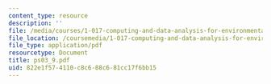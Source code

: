 ```yaml
---
content_type: resource
description: ''
file: /media/courses/1-017-computing-and-data-analysis-for-environmental-applications-fall-2003/822e1f574110c8c688c681cc17f6bb15_ps03_9.pdf
file_location: /coursemedia/1-017-computing-and-data-analysis-for-environmental-applications-fall-2003/822e1f574110c8c688c681cc17f6bb15_ps03_9.pdf
file_type: application/pdf
resourcetype: Document
title: ps03_9.pdf
uid: 822e1f57-4110-c8c6-88c6-81cc17f6bb15
---
```

